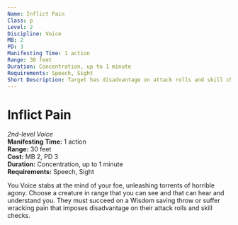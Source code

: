 ```yaml
---
Name: Inflict Pain
Class: p
Level: 2
Discipline: Voice
MB: 2
PD: 3
Manifesting Time: 1 action
Range: 30 feet
Duration: Concentration, up to 1 minute
Requirements: Speech, Sight
Short Description: Target has disadvantage on attack rolls and skill checks
---
```

# Inflict Pain
*2nd-level Voice*\
**Manifesting Time:** 1 action\
**Range:** 30 feet\
**Cost:** MB 2, PD 3\
**Duration:** Concentration, up to 1 minute\
**Requirements:** Speech, Sight

You Voice stabs at the mind of your foe,
unleashing torrents of horrible agony. Choose a creature in
range that you can see and that can hear and understand you.
They must succeed on a Wisdom saving
throw or suffer wracking pain that imposes disadvantage on
their attack rolls and skill checks.

